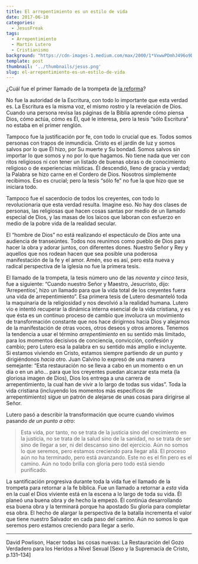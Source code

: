 ```yaml
---
title: El arrepentimiento es un estilo de vida
date: 2017-06-10
categories:
  - JesusFreak
tags:
  - Arrepentimiento
  - Martín Lutero
  - Cristianismo
background: "https://cdn-images-1.medium.com/max/2000/1*VxwwPDmhJ496o9D28bu4lw.jpeg"
template: post
thumbnail: '../thumbnails/jesus.png'
slug: el-arrepentimiento-es-un-estilo-de-vida
---
```


¿Cuál fue el primer llamado de la trompeta de [la reforma](http://protestantedigital.com/internacional/25175/La_Reforma_que_trastoco_Iglesia_y_mundo_hace_496_antildeos)?

No fue la autoridad de la Escritura, con todo lo importante que esta verdad es. La Escritura es la misma voz, el mismo rostro y la revelación de Dios. Cuando una persona revisa las páginas de la Biblia aprende cómo piensa Dios, cómo actúa, cómo es Él, qué le interesa, pero la tesis “sólo Escritura” no estaba en el primer renglón.

Tampoco fue la justificación por fe, con todo lo crucial que es. Todos somos personas con trapos de inmundicia. Cristo es el jardín de luz y somos salvos por lo que Él hizo, por Su muerte y Su bondad. Somos salvos sin importar lo que somos y no por lo que hagamos. No tiene nada que ver con ritos religiosos ni con tener un listado de buenas obras o de conocimiento religioso o de experiencias místicas. Él descendió, lleno de gracia y verdad; la Palabra se hizo carne en el Cordero de Dios. Nosotros simplemente recibimos. Eso es crucial; pero la tesis “sólo fe” no fue la que hizo que se iniciara todo.

Tampoco fue el sacerdocio de todos los creyentes, con todo lo revolucionaria que esta verdad resulta. Imagine eso. No hay dos clases de personas, las religiosas que hacen cosas santas por medio de un llamado especial de Dios, y las masas de los laicos que laboran con esfuerzo en medio de la pobre vida de la realidad secular.

El “hombre de Dios” no está realizando el espectáculo de Dios ante una audiencia de transeúntes. Todos nos reunimos como pueblo de Dios para hacer la obra y adorar juntos, con diferentes dones. Nuestro Señor y Rey y aquellos que nos rodean hacen que sea posible una poderosa manifestación de la fe y el amor. Amén, eso es así, pero esta nueva y radical perspectiva de la iglesia no fue la primera tesis.

El llamado de la trompeta, la tesis número uno de las *noventa y cinco tesis*, fue a siguiente: “Cuando nuestro Señor y Maestro, Jesucristo, dijo: ‘Arrepentíos’, hizo un llamado para que la vida total de los creyentes fuera una vida de arrepentimiento”. Esa primera tesis de Lutero desmanteló toda la maquinaria de la religiosidad y nos devolvió a la realidad humana. Lutero vio e intentó recuperar la dinámica interna esencial de la vida cristiana, y es que ésta es un continuo proceso de cambio que involucra un movimiento de transformación constante que nos hace dirigirnos hacia Dios y alejarnos de la manifestación de otras voces, otros deseos y otros amores. Tenemos la tendencia a usar el término *arrepentimiento* en su sentido más limitado, para los momentos decisivos de conciencia, convicción, confesión y cambio; pero Lutero esa la palabra en su sentido más amplio e incluyente. Si estamos viviendo en Cristo, estamos siempre partiendo *de* un punto y dirigiéndonos *hacia* otro. Juan Calvino lo expresó de una manera semejante: “Esta restauración no se lleva a cabo en un momento o en un día o en un año… para que los creyentes puedan alcanzar esta meta (la gloriosa imagen de Dios), Dios los entrega a una carrera de arrepentimiento, la cual han de vivir a lo largo de todas sus vidas”. Toda la vida cristiana (incluyendo los momentos más específicos de arrepentimiento) sigue un patrón de alejarse de unas cosas para dirigirse al Señor.

Lutero pasó a describir la transformación que ocurre cuando vivimos pasando *de un punto a otro*:

> Esta vida, por tanto, 
no se trata de la justicia sino del crecimiento en la justicia, 
no se trata de la salud sino de la sanidad, 
no se trata de ser sino de llegar a ser, 
ni del descanso sino del ejercicio. 
Aún no somos lo que seremos, pero estamos creciendo para llegar allá. 
El proceso aún no ha terminado, pero está avanzando. 
Este no es el fin pero es el camino. 
Aún no todo brilla con gloria pero todo está siendo purificado. 

La santificación progresiva durante toda la vida fue el llamado de la trompeta para retornar a la fe bíblica. Fue un llamado a retornar a *esta* vida en la cual el Dios viviente está en la escena a lo largo de toda su vida. Él planeó una buena obra y de hecho la empezó. Él continúa desarrollando esa buena obra y la terminará porque ha apostado Su gloria para completar esa obra. El hecho de alargar la perspectiva de la batalla incrementa el valor que tiene nuestro Salvador en cada paso del camino. Aún no somos lo que seremos pero estamos creciendo para llegar a serlo.

* * *

David Powlison, Hacer todas las cosas nuevas: La Restauración del Gozo Verdadero para los Heridos a Nivel Sexual [Sexo y la Supremacía de Cristo, p.131–134]
